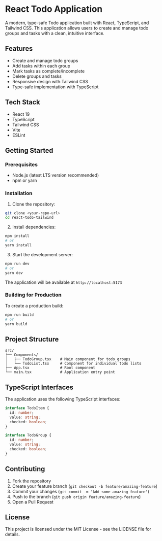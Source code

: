 # React Todo Application

A modern, type-safe Todo application built with React, TypeScript, and Tailwind CSS. This application allows users to create and manage todo groups and tasks with a clean, intuitive interface.

## Features

- Create and manage todo groups
- Add tasks within each group
- Mark tasks as complete/incomplete
- Delete groups and tasks
- Responsive design with Tailwind CSS
- Type-safe implementation with TypeScript

## Tech Stack

- React 19
- TypeScript
- Tailwind CSS
- Vite
- ESLint

## Getting Started

### Prerequisites

- Node.js (latest LTS version recommended)
- npm or yarn

### Installation

1. Clone the repository:
```bash
git clone <your-repo-url>
cd react-todo-tailwind
```

2. Install dependencies:
```bash
npm install
# or
yarn install
```

3. Start the development server:
```bash
npm run dev
# or
yarn dev
```

The application will be available at `http://localhost:5173`

### Building for Production

To create a production build:

```bash
npm run build
# or
yarn build
```

## Project Structure

```
src/
├── Components/
│   ├── TodoGroup.tsx    # Main component for todo groups
│   └── TodoList.tsx     # Component for individual todo lists
├── App.tsx              # Root component
└── main.tsx             # Application entry point
```

## TypeScript Interfaces

The application uses the following TypeScript interfaces:

```typescript
interface TodoItem {
  id: number;
  value: string;
  checked: boolean;
}

interface TodoGroup {
  id: number;
  value: string;
  checked: boolean;
}
```

## Contributing

1. Fork the repository
2. Create your feature branch (`git checkout -b feature/amazing-feature`)
3. Commit your changes (`git commit -m 'Add some amazing feature'`)
4. Push to the branch (`git push origin feature/amazing-feature`)
5. Open a Pull Request

## License

This project is licensed under the MIT License - see the LICENSE file for details.

